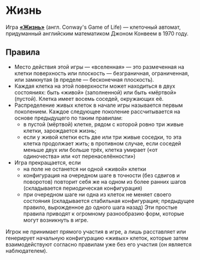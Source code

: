 # Жизнь

Игра [**«Жизнь»**](https://ru.wikipedia.org/wiki/Игра_«Жизнь») (англ. Conway's Game of Life) — клеточный автомат, придуманный английским математиком Джоном Конвеем в 1970 году.
## Правила

* Место действия этой игры — «вселенная» — это размеченная на клетки поверхность или плоскость — безграничная, ограниченная, или замкнутая (в пределе — бесконечная плоскость).
* Каждая клетка на этой поверхности может находиться в двух состояниях: быть «живой» (заполненной) или быть «мёртвой» (пустой). Клетка имеет восемь соседей, окружающих её.
* Распределение живых клеток в начале игры называется первым поколением. Каждое следующее поколение рассчитывается на основе предыдущего по таким правилам:
   * в пустой (мёртвой) клетке, рядом с которой ровно три живые клетки, зарождается жизнь;
   * если у живой клетки есть две или три живые соседки, то эта клетка продолжает жить; в противном случае, если соседей меньше двух или больше трёх, клетка умирает («от одиночества» или «от перенаселённости»)
* Игра прекращается, если
   * на поле не останется ни одной «живой» клетки
   * конфигурация на очередном шаге в точности (без сдвигов и поворотов) повторит себя же на одном из более ранних шагов (складывается периодическая конфигурация)
   * при очередном шаге ни одна из клеток не меняет своего состояния (складывается стабильная конфигурация; предыдущее правило, вырожденное до одного шага назад)
Эти простые правила приводят к огромному разнообразию форм, которые могут возникнуть в игре.

Игрок не принимает прямого участия в игре, а лишь расставляет или генерирует начальную конфигурацию «живых» клеток, которые затем взаимодействуют согласно правилам уже без его участия (он является наблюдателем).
